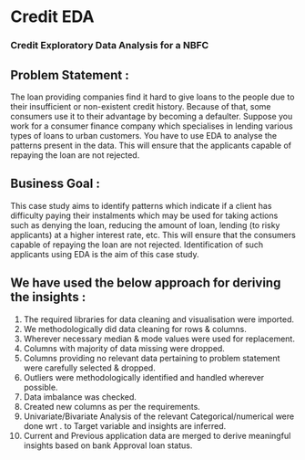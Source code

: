 # Credit EDA
### Credit Exploratory Data Analysis for a NBFC

## Problem Statement :
The loan providing companies find it hard to give loans to the people due to their insufficient or non-existent credit history. Because of that, some consumers use it to their advantage by becoming a defaulter. Suppose you work for a consumer finance company which specialises in lending various types of loans to urban customers. You have to use EDA to analyse the patterns present in the data. This will ensure that the applicants capable of repaying the loan are not rejected.

## Business Goal :
This case study aims to identify patterns which indicate if a client has difficulty paying their instalments which may be used for taking actions such as denying the loan, reducing the amount of loan, lending (to risky applicants) at a higher interest rate, etc. This will ensure that the consumers capable of repaying the loan are not rejected. Identification of such applicants using EDA is the aim of this case study.

## We have used the below approach for deriving the insights :  
1. The required libraries for data cleaning and visualisation were imported.  
2. We methodologically did data cleaning for rows & columns.  
3. Wherever necessary median & mode values were used for replacement.  
4. Columns with majority of data missing were dropped.  
5. Columns providing no relevant data pertaining to problem statement were carefully selected & dropped.  
6. Outliers were methodologically identified and handled wherever possible.  
7. Data imbalance was checked.  
8. Created new columns as per the requirements.  
9. Univariate/Bivariate Analysis of the relevant Categorical/numerical were done wrt . to Target variable and insights are inferred.  
10. Current and Previous application data are merged to derive meaningful insights based on bank Approval loan status.  
